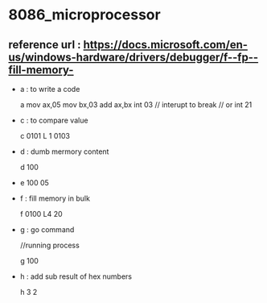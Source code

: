 # 8086_microprocessor
## reference url : https://docs.microsoft.com/en-us/windows-hardware/drivers/debugger/f--fp--fill-memory-
- a : to write a code

  a
  mov ax,05
  mov bx,03
  add ax,bx
  int 03 // interupt to break 
  // or int 21
- c : to compare value

  c 0101 L 1 0103
  
- d : dumb mermory content

  d 100
  
- e 100 05

- f : fill memory in bulk

  f 0100 L4 20

- g : go command 

  //running process
  
  g 100
  
- h : add sub result of hex numbers

  h 3 2
  


 

  
  
